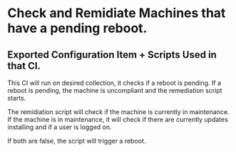 # Check and Remidiate Machines that have a pending reboot.

## Exported Configuration Item + Scripts Used in that CI.

This CI will run on desired collection, it checks if a reboot is pending.
If a reboot is pending, the machine is uncompliant and the remediation script starts.

The remidiation script will check if the machine is currently in maintenance.
If the machine is in maintenance, it will check if there are currently updates installing and if a user is logged on.

If both are false, the script will trigger a reboot.
